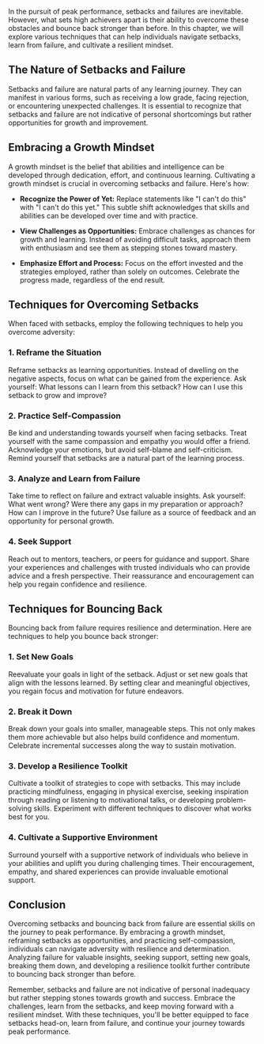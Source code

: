 
In the pursuit of peak performance, setbacks and failures are inevitable. However, what sets high achievers apart is their ability to overcome these obstacles and bounce back stronger than before. In this chapter, we will explore various techniques that can help individuals navigate setbacks, learn from failure, and cultivate a resilient mindset.

The Nature of Setbacks and Failure
----------------------------------

Setbacks and failure are natural parts of any learning journey. They can manifest in various forms, such as receiving a low grade, facing rejection, or encountering unexpected challenges. It is essential to recognize that setbacks and failure are not indicative of personal shortcomings but rather opportunities for growth and improvement.

Embracing a Growth Mindset
--------------------------

A growth mindset is the belief that abilities and intelligence can be developed through dedication, effort, and continuous learning. Cultivating a growth mindset is crucial in overcoming setbacks and failure. Here's how:

* **Recognize the Power of Yet:** Replace statements like "I can't do this" with "I can't do this yet." This subtle shift acknowledges that skills and abilities can be developed over time and with practice.

* **View Challenges as Opportunities:** Embrace challenges as chances for growth and learning. Instead of avoiding difficult tasks, approach them with enthusiasm and see them as stepping stones toward mastery.

* **Emphasize Effort and Process:** Focus on the effort invested and the strategies employed, rather than solely on outcomes. Celebrate the progress made, regardless of the end result.

Techniques for Overcoming Setbacks
----------------------------------

When faced with setbacks, employ the following techniques to help you overcome adversity:

### 1. Reframe the Situation

Reframe setbacks as learning opportunities. Instead of dwelling on the negative aspects, focus on what can be gained from the experience. Ask yourself: What lessons can I learn from this setback? How can I use this setback to grow and improve?

### 2. Practice Self-Compassion

Be kind and understanding towards yourself when facing setbacks. Treat yourself with the same compassion and empathy you would offer a friend. Acknowledge your emotions, but avoid self-blame and self-criticism. Remind yourself that setbacks are a natural part of the learning process.

### 3. Analyze and Learn from Failure

Take time to reflect on failure and extract valuable insights. Ask yourself: What went wrong? Were there any gaps in my preparation or approach? How can I improve in the future? Use failure as a source of feedback and an opportunity for personal growth.

### 4. Seek Support

Reach out to mentors, teachers, or peers for guidance and support. Share your experiences and challenges with trusted individuals who can provide advice and a fresh perspective. Their reassurance and encouragement can help you regain confidence and resilience.

Techniques for Bouncing Back
----------------------------

Bouncing back from failure requires resilience and determination. Here are techniques to help you bounce back stronger:

### 1. Set New Goals

Reevaluate your goals in light of the setback. Adjust or set new goals that align with the lessons learned. By setting clear and meaningful objectives, you regain focus and motivation for future endeavors.

### 2. Break it Down

Break down your goals into smaller, manageable steps. This not only makes them more achievable but also helps build confidence and momentum. Celebrate incremental successes along the way to sustain motivation.

### 3. Develop a Resilience Toolkit

Cultivate a toolkit of strategies to cope with setbacks. This may include practicing mindfulness, engaging in physical exercise, seeking inspiration through reading or listening to motivational talks, or developing problem-solving skills. Experiment with different techniques to discover what works best for you.

### 4. Cultivate a Supportive Environment

Surround yourself with a supportive network of individuals who believe in your abilities and uplift you during challenging times. Their encouragement, empathy, and shared experiences can provide invaluable emotional support.

Conclusion
----------

Overcoming setbacks and bouncing back from failure are essential skills on the journey to peak performance. By embracing a growth mindset, reframing setbacks as opportunities, and practicing self-compassion, individuals can navigate adversity with resilience and determination. Analyzing failure for valuable insights, seeking support, setting new goals, breaking them down, and developing a resilience toolkit further contribute to bouncing back stronger than before.

Remember, setbacks and failure are not indicative of personal inadequacy but rather stepping stones towards growth and success. Embrace the challenges, learn from the setbacks, and keep moving forward with a resilient mindset. With these techniques, you'll be better equipped to face setbacks head-on, learn from failure, and continue your journey towards peak performance.
